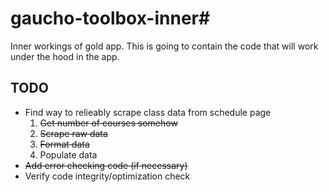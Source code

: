 # gaucho-toolbox-inner#
Inner workings of gold app.  This is going to contain the code that will work under the hood in the app.

## TODO ##
+ Find way to relieably scrape class data from schedule page
  1. ~~Get number of courses somehow~~
  2. ~~Scrape raw data~~
  3. ~~Format data~~
  4. Populate  data
+ ~~Add error checking code (if necessary)~~
+ Verify code integrity/optimization check

